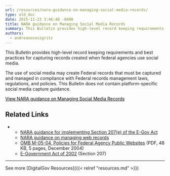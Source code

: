 ```yaml
---
url: /resources/nara-guidance-on-managing-social-media-records/
type: old_doc
date: 2015-11-23 3:46:48 -0400
title: NARA guidance on Managing Social Media Records
summary: This Bulletin provides high-level record keeping requirements and best practices for capturing records created when federal agencies use social media. The use of social media may create Federal records that must be captured and managed in compliance with Federal records management laws, regulations, and policies. This Bulletin does not contain platform-specific social media capture guidance.
authors:
  - andreanocesigritz
---
```


This Bulletin provides high-level record keeping requirements and best practices for capturing records created when federal agencies use social media.

The use of social media may create Federal records that must be captured and managed in compliance with Federal records management laws, regulations, and policies. This Bulletin does not contain platform-specific social media capture guidance.

<a class="button" style="color: #000000" href="http://www.archives.gov/records-mgmt/bulletins/2014/2014-02.html">View NARA guidance on Managing Social Media Records</a>

## Related Links

  *   * [NARA guidance for implementing Section 207(e) of the E-Gov Act](http://www.archives.gov/records-mgmt/bulletins/2006/2006-02.html)
      * [NARA guidance on managing web records](http://www.archives.gov/records-mgmt/policy/managing-web-records-index.html)
      * [OMB M-05-04, Policies for Federal Agency Public Websites](https://www.whitehouse.gov/sites/whitehouse.gov/files/omb/memoranda/2005/m05-04.pdf) (PDF, 48 KB, 5 pages, December 2004)
      * [E-Government Act of 2002](http://www.archives.gov/about/laws/egov-act-section-207.html) (Section 207)

 

* * *

See more [DigitalGov Resources]({{< relref "resources.md" >}})